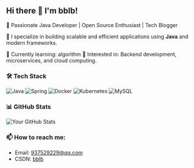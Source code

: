 ## Hi there 👋 I'm bblb!
🚀 Passionate Java Developer | Open Source Enthusiast | Tech Blogger

🎯 I specialize in building scalable and efficient applications using **Java** and modern frameworks.

🌱 Currently learning: algorithm
📌 Interested in: Backend development, microservices, and cloud computing.

### 🛠 Tech Stack
![Java](https://img.shields.io/badge/Java-ED8B00?style=for-the-badge&logo=java&logoColor=white)
![Spring](https://img.shields.io/badge/Spring-6DB33F?style=for-the-badge&logo=spring&logoColor=white)
![Docker](https://img.shields.io/badge/Docker-2496ED?style=for-the-badge&logo=docker&logoColor=white)
![Kubernetes](https://img.shields.io/badge/Kubernetes-326CE5?style=for-the-badge&logo=kubernetes&logoColor=white)
![MySQL](https://img.shields.io/badge/MySQL-4479A1?style=for-the-badge&logo=mysql&logoColor=white)

### 📊 GitHub Stats
![Your GitHub Stats](https://github-readme-stats.vercel.app/api?username=your-github-username&show_icons=true&theme=radical)


### 📫 How to reach me:
- Email: [937529229@qq.com](mailto:937529229@qq.com)
- CSDN: [bblb]([https://github.com/your-github-username](https://blog.csdn.net/qq_45400167?spm=1000.2115.3001.5343))



